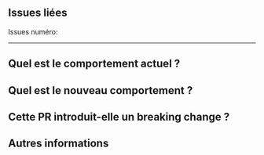 ## Issues liées

Issues numéro:

---------

<!-- Ne soumettez pas de mises à jour des dépendances à moins qu'elles ne corrigent un problème. -->

<!-- Veuillez essayer de limiter votre Pull Request à un seul type (correction de bogue, fonctionnalité, etc.). Soumettez plusieurs PRs si nécessaire. -->

## Quel est le comportement actuel ?
<!-- Veuillez décrire le comportement actuel que vous modifiez. -->

## Quel est le nouveau comportement ?
<!-- Veuillez décrire le comportement ou les changements apportés par cette PR. -->

## Cette PR introduit-elle un breaking change ?
<!-- Si un breaking change est introduit, veuillez décrire ci-dessous l'impact et la procédure de migration pour les applications existantes. -->

## Autres informations
<!-- Toute autre information importante pour la PR, telle que des captures d'écran montrant l'aspect du composant avant et après la modification. -->
